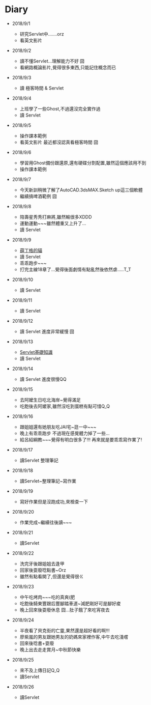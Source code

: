 # Diary

* 2018/9/1
  * 研究Servlet中.......orz
  * 看英文影片

* 2018/9/2
  * 讀不懂Servlet...理解能力不好 囧
  * 看網路概論影片,覺得很多東西,只能記住概念而已

* 2018/9/3
  * 讀 極客時間 & Servlet

* 2018/9/4
  * 上班學了一些Ghost,不過還沒完全實作過
  * 讀 Servlet

* 2018/9/5
  * 操作課本範例
  * 看英文影片 最近都沒認真看極客時間 囧

* 2018/9/6
  * 學習用Ghost備份跟還原,還有硬碟分割配置,雖然這個應該用不到
  * 操作課本範例

* 2018/9/7
  * 今天新訓稍微了解了AutoCAD.3dsMAX.Sketch up這三個軟體
  * 繼續搞啤酒範例 囧

* 2018/9/8
  * 陪壽星秀秀打麻將,雖然輸很多XDDD
  * 運動運動~~~雖然體重又上升了...
  * 讀 Servlet

* 2018/9/9
  * [薛丁格的貓](https://kknews.cc/science/p4yyy5p.html)
  * 讀 Servlet
  * 乖乖跑步~~~
  * 打完主線18章了...覺得後面劇情有點亂然後依然虐.....T_T

* 2018/9/10
  * 讀 Servlet

* 2018/9/11
  * 讀 Servlet

* 2018/9/12
  * 讀 Servlet 進度非常緩慢 囧

* 2018/9/13
  * [Servlet基礎知識](https://hk.saowen.com/a/9a02dfa4b8ab3bb2eccf3466eba7e5b1a04098191c6fd3a21e2f7de9222f8e05)
  * 讀 Servlet

* 2018/9/14
  * 讀 Servlet 進度很慢QQ

* 2018/9/15
  * 去阿嬤生日吃北海岸~覺得滿足
  * 吃飽後去阿嬤家,雖然沒吃到蛋糕有點可惜Q_Q

* 2018/9/16
  * 跟姐姐還有她朋友吃JAI宅~逛一中~~~
  * 晚上有乖乖跑步 不過現在感覺體力掉了一些...
  * 給呂紹綱教~~~覺得有明白很多了!!! 再來就是要乖乖寫作業了!

* 2018/9/17
  * 讀Servlet 整理筆記

* 2018/9/18
  * 讀Servlet~整理筆記~寫作業

* 2018/9/19
  * 寫好作業但是沒跑成功,來檢查一下

* 2018/9/20
  * 作業完成~繼續往後讀~~~

* 2018/9/21
  * 讀Servlet

* 2018/9/22
  * 洗完牙後跟姐姐去逢甲
  * 回家後耍廢唸點書~Orz
  * 雖然有點看開了,但還是覺得很ㄍ

* 2018/9/23
  * 中午吃烤肉~~~吃的真爽(肥
  * 吃飽後騎東豐跟后豐腳踏車道~減肥剛好可是腳好痠
  * 晚上回來後耍廢休息 囧...肚子餓了來吃宵夜去

* 2018/9/24
  * 半夜看了貝克街的亡靈,果然還是超好看的啊!!!
  * 廖紫嵐的男友跟她男友的奶媽來家裡作客,中午去吃淺嚐
  * 回來後唸書+耍廢
  * 晚上出去走走賞月~中秋節快樂

* 2018/9/25
  * 來不及上傳日記Q_Q
  * 讀Servlet

* 2018/9/26
  * 讀Servlet
  